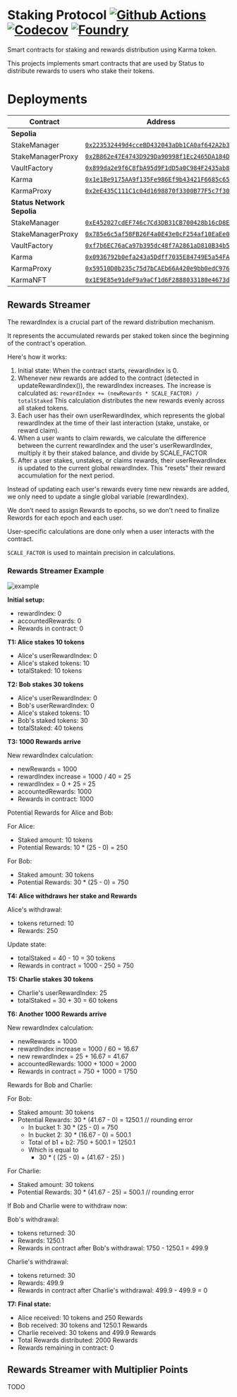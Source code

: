# Staking Protocol [![Github Actions][gha-badge]][gha] [![Codecov][codecov-badge]][codecov] [![Foundry][foundry-badge]][foundry]

[gha]: https://github.com/vacp2p/staking-reward-streamer/actions
[gha-badge]: https://github.com/vacp2p/staking-reward-streamer/actions/workflows/test.yml/badge.svg
[codecov]: https://codecov.io/gh/vacp2p/staking-reward-streamer
[codecov-badge]: https://codecov.io/gh/vacp2p/staking-reward-streamer/graph/badge.svg
[foundry]: https://getfoundry.sh/
[foundry-badge]: https://img.shields.io/badge/Built%20with-Foundry-FFDB1C.svg

Smart contracts for staking and rewards distribution using Karma token.

This projects implements smart contracts that are used by Status to distribute rewards to users who stake their tokens.

# Deployments

| **Contract**                | **Address**                                                                                                                                   | **Snapshot**                                                                                                      |
| --------------------------- | --------------------------------------------------------------------------------------------------------------------------------------------- | ----------------------------------------------------------------------------------------------------------------- |
| **Sepolia**                 |                                                                                                                                               |                                                                                                                   |
| StakeManager      | [`0x223532449d4cceBD432043aDb1CA0af642A2b3e0`](https://sepolia.etherscan.io/address/0x223532449d4cceBD432043aDb1CA0af642A2b3e0#code)                       | [`aa3442b`](https://github.com/status-im/communities-contracts/commit/aa3442b)   |
| StakeManagerProxy | [`0x2B862e47E4743D929Da90998f1Ec2465DA184Dad`](https://sepolia.etherscan.io/address/0x2B862e47E4743D929Da90998f1Ec2465DA184Dad)                       | [`aa3442b`](https://github.com/status-im/communities-contracts/commit/aa3442b)   |
| VaultFactory | [`0x899da2e9f6C8fbA95d9F1dD5a0C984F2435ab8e0`](https://sepolia.etherscan.io/address/0x899da2e9f6C8fbA95d9F1dD5a0C984F2435ab8e0)                       | [`aa3442b`](https://github.com/status-im/communities-contracts/commit/aa3442b)   |
| Karma | [`0x1e1Be9175AA9f135Fe986Ef9b43421F6685c65FA`](https://sepolia.etherscan.io/address/0x1e1be9175aa9f135fe986ef9b43421f6685c65fa#readContract)                       | [`aa3442b`](https://github.com/status-im/communities-contracts/commit/aa3442b)   |
| KarmaProxy | [`0x2eE435C111C1c04d1698870f3300B77F5c7f30Eb`](https://sepolia.etherscan.io/address/0x2eE435C111C1c04d1698870f3300B77F5c7f30Eb)                       | [`aa3442b`](https://github.com/status-im/communities-contracts/commit/aa3442b)   |
| **Status Network Sepolia**                 |                                                                                                                                               |                                                                                                                   |
| StakeManager      | [`0xE452027cdEF746c7Cd3DB31CB700428b16cD8E51`](https://sepoliascan.status.network/address/0xE452027cdEF746c7Cd3DB31CB700428b16cD8E51)                       | [`aa1addb`](https://github.com/vacp2p/staking-reward-streamer/commit/aa1addbfcd240f7e64050ffc4eba8399e40617a5)   |
| StakeManagerProxy | [`0x785e6c5af58FB26F4a0E43e0cF254af10EaEe0f1`](https://sepoliascan.status.network/address/0x785e6c5af58FB26F4a0E43e0cF254af10EaEe0f1?tab=txs)                       | [`aa1addb`](https://github.com/vacp2p/staking-reward-streamer/commit/aa1addbfcd240f7e64050ffc4eba8399e40617a5)   |
| VaultFactory | [`0xf7b6EC76aCa97b395dc48f7A2861aD810B34b52e`](https://sepoliascan.status.network/address/0xf7b6EC76aCa97b395dc48f7A2861aD810B34b52e)                       | [`aa1addb`](https://github.com/vacp2p/staking-reward-streamer/commit/aa1addbfcd240f7e64050ffc4eba8399e40617a5)   |
| Karma | [`0x0936792b0efa243a5Ddff7035E84749E5a54FA9c`](https://sepoliascan.status.network/address/0x0936792b0efa243a5Ddff7035E84749E5a54FA9c)                       | [`aa1addb`](https://github.com/vacp2p/staking-reward-streamer/commit/aa1addbfcd240f7e64050ffc4eba8399e40617a5)   |
| KarmaProxy | [`0x59510D0b235c75d7bCAEb66A420e9bb0edC976AE`](https://sepoliascan.status.network/address/0x59510D0b235c75d7bCAEb66A420e9bb0edC976AE)                       | [`aa1addb`](https://github.com/vacp2p/staking-reward-streamer/commit/aa1addbfcd240f7e64050ffc4eba8399e40617a5)   |
| KarmaNFT | [`0x1E9E85e91deF9a9aCf1d6F2888033180e4673d57`](https://sepoliascan.status.network/address/0x1E9E85e91deF9a9aCf1d6F2888033180e4673d57?tab=contract)                       | [`aa1addb`](https://github.com/vacp2p/staking-reward-streamer/commit/aa1addbfcd240f7e64050ffc4eba8399e40617a5)   |

## Rewards Streamer

The rewardIndex is a crucial part of the reward distribution mechanism.

It represents the accumulated rewards per staked token since the beginning of the contract's operation.

Here's how it works:

1. Initial state: When the contract starts, rewardIndex is 0.
2. Whenever new rewards are added to the contract (detected in updateRewardIndex()), the rewardIndex increases. The
   increase is calculated as: `rewardIndex += (newRewards * SCALE_FACTOR) / totalStaked` This calculation distributes
   the new rewards evenly across all staked tokens.
3. Each user has their own userRewardIndex, which represents the global rewardIndex at the time of their last
   interaction (stake, unstake, or reward claim).
4. When a user wants to claim rewards, we calculate the difference between the current rewardIndex and the user's
   userRewardIndex, multiply it by their staked balance, and divide by SCALE_FACTOR
5. After a user stakes, unstakes, or claims rewards, their userRewardIndex is updated to the current global rewardIndex.
   This "resets" their reward accumulation for the next period.

Instead of updating each user's rewards every time new rewards are added, we only need to update a single global
variable (rewardIndex).

We don't need to assign Rewards to epochs, so we don't need to finalize Rewords for each epoch and each user.

User-specific calculations are done only when a user interacts with the contract.

`SCALE_FACTOR` is used to maintain precision in calculations.

### Rewards Streamer Example

![example](https://github.com/user-attachments/assets/970dbb89-6163-494e-8276-358c5c405566)

**Initial setup:**

- rewardIndex: 0
- accountedRewards: 0
- Rewards in contract: 0

**T1: Alice stakes 10 tokens**

- Alice's userRewardIndex: 0
- Alice's staked tokens: 10
- totalStaked: 10 tokens

**T2: Bob stakes 30 tokens**

- Alice's userRewardIndex: 0
- Bob's userRewardIndex: 0
- Alice's staked tokens: 10
- Bob's staked tokens: 30
- totalStaked: 40 tokens

**T3: 1000 Rewards arrive**

New rewardIndex calculation:

- newRewards = 1000
- rewardIndex increase = 1000 / 40 = 25
- rewardIndex = 0 + 25 = 25
- accountedRewards: 1000
- Rewards in contract: 1000

Potential Rewards for Alice and Bob:

For Alice:

- Staked amount: 10 tokens
- Potential Rewards: 10 \* (25 - 0) = 250

For Bob:

- Staked amount: 30 tokens
- Potential Rewards: 30 \* (25 - 0) = 750

**T4: Alice withdraws her stake and Rewards**

Alice's withdrawal:

- tokens returned: 10
- Rewards: 250

Update state:

- totalStaked = 40 - 10 = 30 tokens
- Rewards in contract = 1000 - 250 = 750

**T5: Charlie stakes 30 tokens**

- Charlie's userRewardIndex: 25
- totalStaked = 30 + 30 = 60 tokens

**T6: Another 1000 Rewards arrive**

New rewardIndex calculation:

- newRewards = 1000
- rewardIndex increase = 1000 / 60 = 16.67
- new rewardIndex = 25 + 16.67 = 41.67
- accountedRewards: 1000 + 1000 = 2000
- Rewards in contract = 750 + 1000 = 1750

Rewards for Bob and Charlie:

For Bob:

- Staked amount: 30 tokens
- Potential Rewards: 30 \* (41.67 - 0) = 1250.1 // rounding error
  - In bucket 1: 30 \* (25 - 0) = 750
  - In bucket 2: 30 \* (16.67 - 0) = 500.1
  - Total of b1 + b2: 750 + 500.1 = 1250.1
  - Which is equal to
    - 30 \* ( (25 - 0) + (41.67 - 25) )

For Charlie:

- Staked amount: 30 tokens
- Potential Rewards: 30 \* (41.67 - 25) = 500.1 // rounding error

If Bob and Charlie were to withdraw now:

Bob's withdrawal:

- tokens returned: 30
- Rewards: 1250.1
- Rewards in contract after Bob's withdrawal: 1750 - 1250.1 = 499.9

Charlie's withdrawal:

- tokens returned: 30
- Rewards: 499.9
- Rewards in contract after Charlie's withdrawal: 499.9 - 499.9 = 0

**T7: Final state:**

- Alice received: 10 tokens and 250 Rewards
- Bob received: 30 tokens and 1250.1 Rewards
- Charlie received: 30 tokens and 499.9 Rewards
- Total Rewards distributed: 2000 Rewards
- Rewards remaining in contract: 0

## Rewards Streamer with Multiplier Points

TODO
